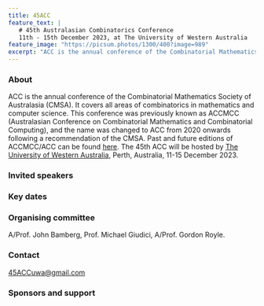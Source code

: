 ```yaml
---
title: 45ACC
feature_text: |
   # 45th Australasian Combinatorics Conference
   11th - 15th December 2023, at The University of Western Australia
feature_image: "https://picsum.photos/1300/400?image=989"
excerpt: "ACC is the annual conference of the Combinatorial Mathematics Society of Australasia (CMSA). "
---
```


### About

ACC is the annual conference of the Combinatorial Mathematics Society of Australasia (CMSA). It covers all areas of combinatorics in mathematics and computer science. This conference was previously known as ACCMCC (Australasian Conference on Combinatorial Mathematics and Combinatorial Computing), and the name was changed to ACC from 2020 onwards following a recommendation of the CMSA. Past and future editions of ACCMCC/ACC can be found [here](http://combinatorics-australasia.org/conferences.html).
The 45th ACC will be hosted by [The University of Western Australia](https://www.uwa.edu.au), Perth, Australia, 11-15 December 2023.


### Invited speakers



### Key dates

### Organising committee

A/Prof. John Bamberg, Prof. Michael Giudici, A/Prof. Gordon Royle.

### Contact

[45ACCuwa@gmail.com](mailto:45ACCuwa@gmail.com)

### Sponsors and support
